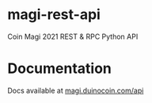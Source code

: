 # magi-rest-api
Coin Magi 2021 REST &amp; RPC Python API

# Documentation

Docs available at [magi.duinocoin.com/api](https://magi.duinocoin.com/api.html)
